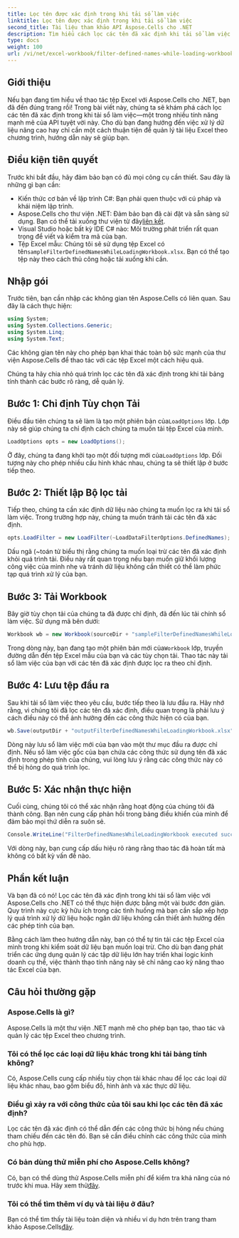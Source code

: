 ```yaml
---
title: Lọc tên được xác định trong khi tải sổ làm việc
linktitle: Lọc tên được xác định trong khi tải sổ làm việc
second_title: Tài liệu tham khảo API Aspose.Cells cho .NET
description: Tìm hiểu cách lọc các tên đã xác định khi tải sổ làm việc bằng Aspose.Cells cho .NET trong hướng dẫn toàn diện này.
type: docs
weight: 100
url: /vi/net/excel-workbook/filter-defined-names-while-loading-workbook/
---
```

## Giới thiệu

Nếu bạn đang tìm hiểu về thao tác tệp Excel với Aspose.Cells cho .NET, bạn đã đến đúng trang rồi! Trong bài viết này, chúng ta sẽ khám phá cách lọc các tên đã xác định trong khi tải sổ làm việc—một trong nhiều tính năng mạnh mẽ của API tuyệt vời này. Cho dù bạn đang hướng đến việc xử lý dữ liệu nâng cao hay chỉ cần một cách thuận tiện để quản lý tài liệu Excel theo chương trình, hướng dẫn này sẽ giúp bạn.

## Điều kiện tiên quyết

Trước khi bắt đầu, hãy đảm bảo bạn có đủ mọi công cụ cần thiết. Sau đây là những gì bạn cần:

- Kiến thức cơ bản về lập trình C#: Bạn phải quen thuộc với cú pháp và khái niệm lập trình.
-  Aspose.Cells cho thư viện .NET: Đảm bảo bạn đã cài đặt và sẵn sàng sử dụng. Bạn có thể tải xuống thư viện từ đây[liên kết](https://releases.aspose.com/cells/net/).
- Visual Studio hoặc bất kỳ IDE C# nào: Môi trường phát triển rất quan trọng để viết và kiểm tra mã của bạn.
-  Tệp Excel mẫu: Chúng tôi sẽ sử dụng tệp Excel có tên`sampleFilterDefinedNamesWhileLoadingWorkbook.xlsx`. Bạn có thể tạo tệp này theo cách thủ công hoặc tải xuống khi cần.

## Nhập gói

Trước tiên, bạn cần nhập các không gian tên Aspose.Cells có liên quan. Sau đây là cách thực hiện:

```csharp
using System;
using System.Collections.Generic;
using System.Linq;
using System.Text;
```

Các không gian tên này cho phép bạn khai thác toàn bộ sức mạnh của thư viện Aspose.Cells để thao tác với các tệp Excel một cách hiệu quả.

Chúng ta hãy chia nhỏ quá trình lọc các tên đã xác định trong khi tải bảng tính thành các bước rõ ràng, dễ quản lý.

## Bước 1: Chỉ định Tùy chọn Tải

 Điều đầu tiên chúng ta sẽ làm là tạo một phiên bản của`LoadOptions` lớp. Lớp này sẽ giúp chúng ta chỉ định cách chúng ta muốn tải tệp Excel của mình.

```csharp
LoadOptions opts = new LoadOptions();
```

 Ở đây, chúng ta đang khởi tạo một đối tượng mới của`LoadOptions` lớp. Đối tượng này cho phép nhiều cấu hình khác nhau, chúng ta sẽ thiết lập ở bước tiếp theo.

## Bước 2: Thiết lập Bộ lọc tải

Tiếp theo, chúng ta cần xác định dữ liệu nào chúng ta muốn lọc ra khi tải sổ làm việc. Trong trường hợp này, chúng ta muốn tránh tải các tên đã xác định.

```csharp
opts.LoadFilter = new LoadFilter(~LoadDataFilterOptions.DefinedNames);
```

Dấu ngã (~toán tử biểu thị rằng chúng ta muốn loại trừ các tên đã xác định khỏi quá trình tải. Điều này rất quan trọng nếu bạn muốn giữ khối lượng công việc của mình nhẹ và tránh dữ liệu không cần thiết có thể làm phức tạp quá trình xử lý của bạn.

## Bước 3: Tải Workbook

Bây giờ tùy chọn tải của chúng ta đã được chỉ định, đã đến lúc tải chính sổ làm việc. Sử dụng mã bên dưới:

```csharp
Workbook wb = new Workbook(sourceDir + "sampleFilterDefinedNamesWhileLoadingWorkbook.xlsx", opts);
```

 Trong dòng này, bạn đang tạo một phiên bản mới của`Workbook` lớp, truyền đường dẫn đến tệp Excel mẫu của bạn và các tùy chọn tải. Thao tác này tải sổ làm việc của bạn với các tên đã xác định được lọc ra theo chỉ định.

## Bước 4: Lưu tệp đầu ra

Sau khi tải sổ làm việc theo yêu cầu, bước tiếp theo là lưu đầu ra. Hãy nhớ rằng, vì chúng tôi đã lọc các tên đã xác định, điều quan trọng là phải lưu ý cách điều này có thể ảnh hưởng đến các công thức hiện có của bạn.

```csharp
wb.Save(outputDir + "outputFilterDefinedNamesWhileLoadingWorkbook.xlsx");
```

Dòng này lưu sổ làm việc mới của bạn vào một thư mục đầu ra được chỉ định. Nếu sổ làm việc gốc của bạn chứa các công thức sử dụng tên đã xác định trong phép tính của chúng, vui lòng lưu ý rằng các công thức này có thể bị hỏng do quá trình lọc.

## Bước 5: Xác nhận thực hiện

Cuối cùng, chúng tôi có thể xác nhận rằng hoạt động của chúng tôi đã thành công. Bạn nên cung cấp phản hồi trong bảng điều khiển của mình để đảm bảo mọi thứ diễn ra suôn sẻ.

```csharp
Console.WriteLine("FilterDefinedNamesWhileLoadingWorkbook executed successfully.");
```

Với dòng này, bạn cung cấp dấu hiệu rõ ràng rằng thao tác đã hoàn tất mà không có bất kỳ vấn đề nào.

## Phần kết luận

Và bạn đã có nó! Lọc các tên đã xác định trong khi tải sổ làm việc với Aspose.Cells cho .NET có thể thực hiện được bằng một vài bước đơn giản. Quy trình này cực kỳ hữu ích trong các tình huống mà bạn cần sắp xếp hợp lý quá trình xử lý dữ liệu hoặc ngăn dữ liệu không cần thiết ảnh hưởng đến các phép tính của bạn.

Bằng cách làm theo hướng dẫn này, bạn có thể tự tin tải các tệp Excel của mình trong khi kiểm soát dữ liệu bạn muốn loại trừ. Cho dù bạn đang phát triển các ứng dụng quản lý các tập dữ liệu lớn hay triển khai logic kinh doanh cụ thể, việc thành thạo tính năng này sẽ chỉ nâng cao kỹ năng thao tác Excel của bạn.

## Câu hỏi thường gặp

### Aspose.Cells là gì?
Aspose.Cells là một thư viện .NET mạnh mẽ cho phép bạn tạo, thao tác và quản lý các tệp Excel theo chương trình.

### Tôi có thể lọc các loại dữ liệu khác trong khi tải bảng tính không?
Có, Aspose.Cells cung cấp nhiều tùy chọn tải khác nhau để lọc các loại dữ liệu khác nhau, bao gồm biểu đồ, hình ảnh và xác thực dữ liệu.

### Điều gì xảy ra với công thức của tôi sau khi lọc các tên đã xác định?
Lọc các tên đã xác định có thể dẫn đến các công thức bị hỏng nếu chúng tham chiếu đến các tên đó. Bạn sẽ cần điều chỉnh các công thức của mình cho phù hợp.

### Có bản dùng thử miễn phí cho Aspose.Cells không?
 Có, bạn có thể dùng thử Aspose.Cells miễn phí để kiểm tra khả năng của nó trước khi mua. Hãy xem thử[đây](https://releases.aspose.com/).

### Tôi có thể tìm thêm ví dụ và tài liệu ở đâu?
Bạn có thể tìm thấy tài liệu toàn diện và nhiều ví dụ hơn trên trang tham khảo Aspose.Cells[đây](https://reference.aspose.com/cells/net/).